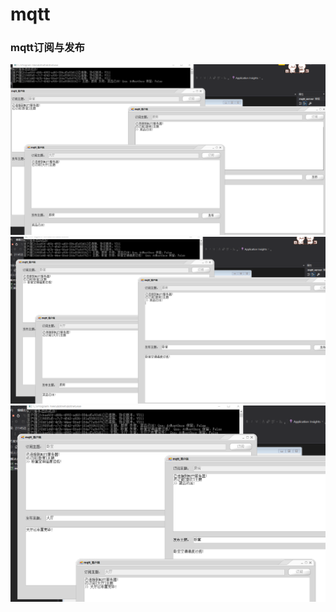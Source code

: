 # mqtt
   ### mqtt订阅与发布
![image](https://github.com/210843013/mqtt/blob/mqtt/订阅.png)
![image](https://github.com/210843013/mqtt/blob/mqtt/订阅2.png)
![image](https://github.com/210843013/mqtt/blob/mqtt/订阅3.png)
